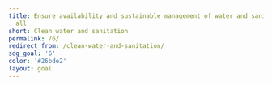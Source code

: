 ```yaml
---
title: Ensure availability and sustainable management of water and sanitation for
  all
short: Clean water and sanitation
permalink: /6/
redirect_from: /clean-water-and-sanitation/
sdg_goal: '6'
color: '#26bde2'
layout: goal
---
```


